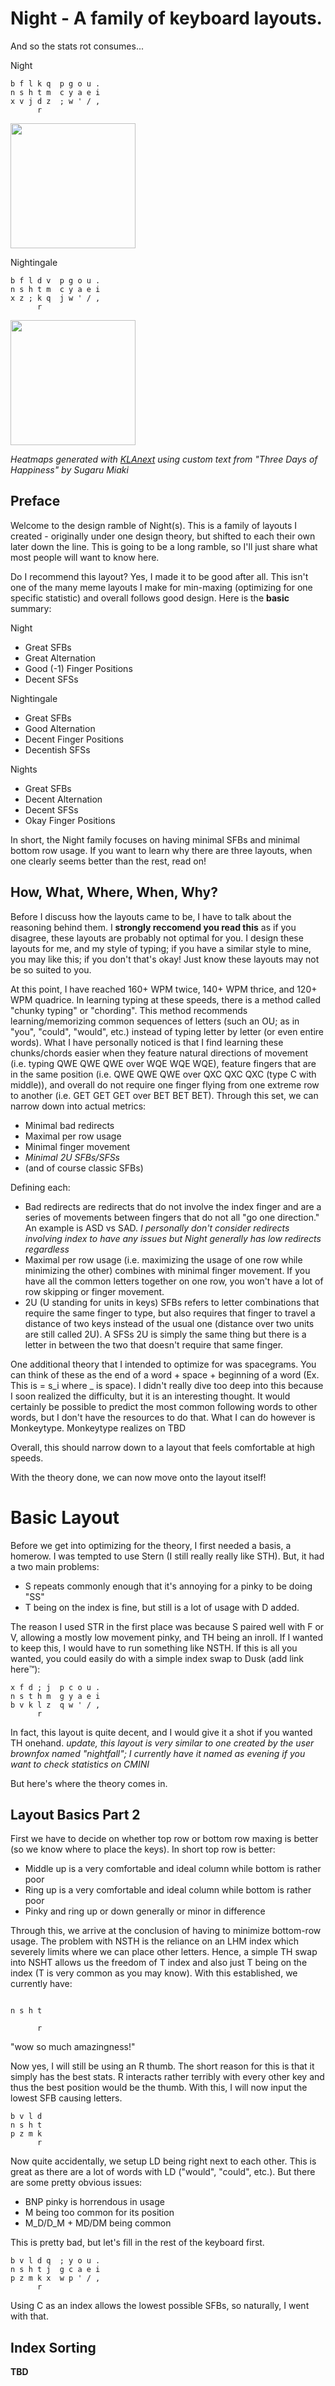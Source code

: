 # Night - A family of keyboard layouts.
And so the stats rot consumes...

Night
```
b f l k q  p g o u .
n s h t m  c y a e i
x v j d z  ; w ' / ,
      r    
```
<img height="200" src="https://files.catbox.moe/jhfhne.png" />

Nightingale
```
b f l d v  p g o u .
n s h t m  c y a e i
x z ; k q  j w ' / ,
      r      
```
<img height="200" src="https://files.catbox.moe/0z2ej6.png" />

*Heatmaps generated with [KLAnext](https://klanext.keyboard-design.com/#/main) using custom text from "Three Days of Happiness" by Sugaru Miaki*
## Preface
Welcome to the design ramble of Night(s). This is a family of layouts I created - originally under one design theory, but shifted to each their own later down the line.
This is going to be a long ramble, so I'll just share what most people will want to know here.

Do I recommend this layout? Yes, I made it to be good after all. This isn't one of the many meme layouts I make for min-maxing (optimizing for one specific statistic) and overall follows good design.
Here is the **basic** summary:

Night
- Great SFBs
- Great Alternation
- Good (-1) Finger Positions
- Decent SFSs

Nightingale
- Great SFBs
- Good Alternation
- Decent Finger Positions
- Decentish SFSs

Nights
- Great SFBs
- Decent Alternation
- Decent SFSs
- Okay Finger Positions

In short, the Night family focuses on having minimal SFBs and minimal bottom row usage.
If you want to learn why there are three layouts, when one clearly seems better than the rest, read on!

## How, What, Where, When, **Why?**
Before I discuss how the layouts came to be, I have to talk about the reasoning behind them. I **strongly reccomend you read this** as if you disagree, these layouts are probably not optimal for you. I design these layouts for me, and my style of typing; if you have a similar style to mine, you may like this; if you don't that's okay! Just know these layouts may not be so suited to you.

At this point, I have reached 160+ WPM twice, 140+ WPM thrice, and 120+ WPM quadrice. In learning typing at these speeds, there is a method called "chunky typing" or "chording". This method recommends learning/memorizing common sequences of letters (such an OU; as in "you", "could", "would", etc.) instead of typing letter by letter (or even entire words). What I have personally noticed is that I find learning these chunks/chords easier when they feature natural directions of movement (i.e. typing QWE QWE QWE over WQE WQE WQE), feature fingers that are in the same position (i.e. QWE QWE QWE over QXC QXC QXC (type C with middle)), and overall do not require one finger flying from one extreme row to another (i.e. GET GET GET over BET BET BET). Through this set, we can narrow down into actual metrics:
- Minimal bad redirects
- Maximal per row usage 
- Minimal finger movement
- *Minimal 2U SFBs/SFSs*
- (and of course classic SFBs)

Defining each:
- Bad redirects are redirects that do not involve the index finger and are a series of movements between fingers that do not all "go one direction." An example is ASD vs SAD.
*I personally don't consider redirects involving index to have any issues but Night generally has low redirects regardless*
- Maximal per row usage (i.e. maximizing the usage of one row while minimizing the other) combines with minimal finger movement. If you have all the common letters together on one row, you won't have a lot of row skipping or finger movement.
- 2U (U standing for units in keys) SFBs refers to letter combinations that require the same finger to type, but also requires that finger to travel a distance of two keys instead of the usual one (distance over two units are still called 2U). A SFSs 2U is simply the same thing but there is a letter in between the two that doesn't require that same finger.

One additional theory that I intended to optimize for was spacegrams. You can think of these as the end of a word + space + beginning of a word (Ex. This is = s_i where _ is space). I didn't really dive too deep into this because I soon realized the difficulty, but it is an interesting thought. It would certainly be possible to predict the most common following words to other words, but I don't have the resources to do that. What I can do however is Monkeytype. Monkeytype realizes on TBD

Overall, this should narrow down to a layout that feels comfortable at high speeds.


With the theory done, we can now move onto the layout itself!

# Basic Layout
Before we get into optimizing for the theory, I first needed a basis, a homerow. I was tempted to use Stern (I still really really like STH).
But, it had a two main problems:
- S repeats commonly enough that it's annoying for a pinky to be doing "SS"
- T being on the index is fine, but still is a lot of usage with D added.

The reason I used STR in the first place was because S paired well with F or V, allowing a mostly low movement pinky, and TH being an inroll. If I wanted to keep this, I would have to run something like NSTH. If this is all you wanted, you could easily do with a simple index swap to Dusk (add link here:tm:):
```
x f d ; j  p c o u .
n s t h m  g y a e i
b v k l z  q w ' / ,
      r                 
```
In fact, this layout is quite decent, and I would give it a shot if you wanted TH onehand.
*update, this layout is very similar to one created by the user brownfox named "nightfall"; I currently have it named as evening if you want to check statistics on CMINI*

But here's where the theory comes in. 

## Layout Basics Part 2
First we have to decide on whether top row or bottom row maxing is better (so we know where to place the keys). In short top row is better:
- Middle up is a very comfortable and ideal column while bottom is rather poor
- Ring up is a very comfortable and ideal column while bottom is rather poor
- Pinky and ring up or down generally or minor in difference

Through this, we arrive at the conclusion of having to minimize bottom-row usage. The problem with NSTH is the reliance on an LHM index which severely limits where we can place other letters. Hence, a simple TH swap into NSHT allows us the freedom of T index and also just T being on the index (T is very common as you may know). With this established, we currently have:
```

n s h t

      r    
```
"wow so much amazingness!"

Now yes, I will still be using an R thumb. The short reason for this is that it simply has the best stats. R interacts rather terribly with every other key and thus the best position would be the thumb.
With this, I will now input the lowest SFB causing letters.

```
b v l d
n s h t
p z m k
      r    
```
Now quite accidentally, we setup LD being right next to each other. This is great as there are a lot of words with LD ("would", "could", etc.). But there are some pretty obvious issues: 
- BNP pinky is horrendous in usage
- M being too common for its position
- M_D/D_M + MD/DM being common

This is pretty bad, but let's fill in the rest of the keyboard first.
```
b v l d q  ; y o u .
n s h t j  g c a e i
p z m k x  w p ' / ,
      r    
```
Using C as an index allows the lowest possible SFBs, so naturally, I went with that.

## Index Sorting

**TBD**

